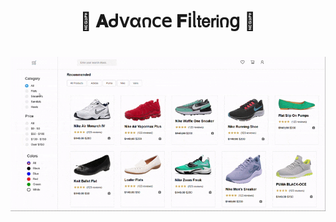 
<h1  align="center" > 🍄 𝐀ᑯ𝗏α𐓣𝖼𝖾 𝐅𝗂ᥣ𝗍𝖾𝗋𝗂𐓣𝗀 🥠</h1>

<h1  align="center" > 

<img  src="./Advance Filtering.gif" width="" height=""/>

</h1>
